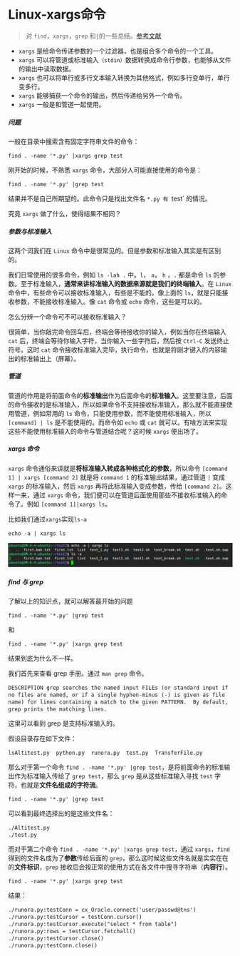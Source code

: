 # Linux-xargs命令


<!--more-->

> 对 `find`，`xargs`，`grep` 和`|`的一些总结。[参考文献](http://fatmouse.xyz/2016/05/10/2016-05-10-find-grep-xargs-and-pipe/)

- `xargs` 是给命令传递参数的一个过滤器，也是组合多个命令的一个工具。
- `xargs` 可以将管道或标准输入`（stdin）`数据转换成命令行参数，也能够从文件的输出中读取数据。
- `xargs` 也可以将单行或多行文本输入转换为其他格式，例如多行变单行，单行变多行。
- `xargs` 能够捕获一个命令的输出，然后传递给另外一个命令。
- `xargs` 一般是和管道一起使用。

##### 问题

一般在目录中搜索含有固定字符串文件的命令：

```
find . -name '*.py' |xargs grep test
```

刚开始的时候，不熟悉 `xargs` 命令，大部分人可能直接使用的命令是：

```
find . -name '*.py' |grep test
```

结果并不是自己所期望的。此命令只是找出文件名 `*.py 有 `test` 的情况。

究竟 `xargs` 做了什么，使得结果不相同？

##### 参数与标准输入

这两个词我们在 `Linux` 命令中是很常见的。但是参数和标准输入其实是有区别的。

我们日常使用的很多命令，例如 `ls -lah .` 中。`l`， `a`， `h` ，`.` 都是命令 `ls` 的参数。至于标准输入，**通常来讲标准输入的数据来源就是我们的终端输入**。在 `Linux` 命令中，有些命令可以接收标准输入，有些是不能的。像上面的 `ls`，就是只能接收参数，不能接收标准输入。像 `cat` 命令或 `echo` 命令，这些是可以的。

怎么分辨一个命令可不可以接收标准输入？

很简单，当你敲完命令回车后，终端会等待接收你的输入，例如当你在终端输入 `cat` 后，终端会等待你输入字符，当你输入一些字符后，然后按 `Ctrl-C` 发送终止符号。这时 `cat` 命令接收标准输入完毕，执行命令，也就是将刚才键入的内容输出的标准输出上（屏幕）。

##### 管道

管道的作用是将前面命令的**标准输出**作为后面命令的**标准输入**。这里要注意，后面的命令接收的是标准输入，所以如果命令不支持接收标准输入，那么就不能直接使用管道，例如常用的 `ls` 命令，只能使用参数，而不能使用标准输入，所以 `[command] | ls` 是不能使用的。而命令如 `echo` 或 `cat` 就可以。有啥方法来实现这些不能使用标准输入的命令与管道结合呢？这时候 `xargs` 便出场了。

##### xargs 命令

`xargs` 命令通俗来讲就是**将标准输入转成各种格式化的参数**，所以命令 `[command 1] | xargs [command 2]` 就是将 `command 1` 的标准输出结果，通过管道 `|` 变成 `xargs` 的标准输入，然后 `xargs` 再将此标准输入变成参数，传给 `[command 2]`。这样一来，通过 `xargs` 命令，我们便可以在管道后面使用那些不接收标准输入的命令了。例如 `[command 1]|xargs ls`。

比如我们通过`xargs`实现`ls-a`

```
echo -a | xargs ls
```

![1599314292556](index.zh-cn.assets/1599314292556.png)

##### find 与 grep

了解以上的知识点，就可以解答最开始的问题

```
find . -name '*.py' |grep test
```

和

```
find . -name '*.py' |xargs grep test
```

结果到底为什么不一样。

我们首先来查看 grep 手册。通过 `man grep` 命令。

```shell
DESCRIPTION grep searches the named input FILEs (or standard input if no files are named, or if a single hyphen-minus (-) is given as file name) for lines containing a match to the given PATTERN.  By default, grep prints the matching lines.
```

这里可以看到 grep 是支持标准输入的。

假设目录存在如下文件：

```
lsAltitest.py  python.py  runora.py  test.py  TransferFile.py
```

那么对于第一个命令 `find . -name '*.py' |grep test`，是将前面命令的标准输出作为标准输入传给了 `grep test`，那么 `grep` 是从这些标准输入寻找 `test` 字符，也就是**文件名组成的字符流**。

```
find . -name '*.py' |grep test
```

可以看到最终选择出的是这些文件名：

```
./Altitest.py
./test.py
```

而对于第二个命令 `find . -name '*.py' |xargs grep test`，通过 `xargs`，`find` 得到的文件名成为了**参数**传给后面的 `grep`，那么这时候这些文件名就是实实在在的**文件标识**，`grep` 接收后会按正常的使用方式在各文件中搜寻字符串（**内容行**）。

```
find . -name '*.py' |xargs grep test
```

结果：

```
./runora.py:testConn = cx_Oracle.connect('user/passwd@tns')
./runora.py:testCursor = testConn.cursor()
./runora.py:testCursor.execute("select * from table")
./runora.py:rows = testCursor.fetchall()
./runora.py:testCursor.close()
./runora.py:testConn.close()
```



